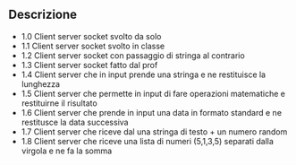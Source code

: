 ## Descrizione

- 1.0 
  Client server socket svolto da solo
- 1.1 
   Client server socket svolto in classe 
- 1.2 
  Client server socket  con passaggio di stringa al contrario 
- 1.3
  Client server socket  fatto dal prof
- 1.4
    Client server che in input prende una stringa e ne restituisce la lunghezza
- 1.5
   Client server che permette in input di fare operazioni matematiche e restituirne il risultato
- 1.6
   Client server che prende in input una data in formato standard e ne restitusce la data successiva
- 1.7
      Client server che riceve dal  una stringa di testo + un numero random
- 1.8
     Client server che riceve una lista di numeri (5,1,3,5) separati dalla virgola e ne fa la somma
